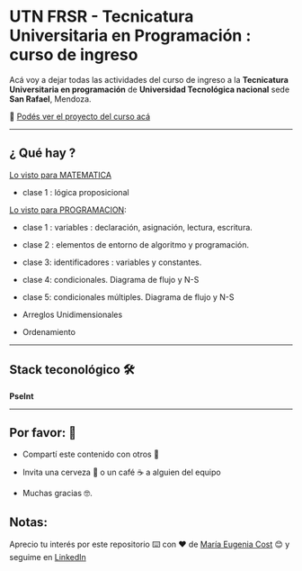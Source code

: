 # UTN FRSR - Tecnicatura Universitaria en Programación : curso de ingreso

Acá voy a dejar todas las actividades del curso de ingreso a la **Tecnicatura Universitaria en programación** de **Universidad Tecnológica nacional** sede **San Rafael**, Mendoza.

:book: [Podés ver el proyecto del curso acá](https://eugenia1984.github.io/UTNFRSR-ingreso/)

---

## ¿ Qué hay ?

[Lo visto para MATEMATICA](https://github.com/eugenia1984/UTNFRSR-ingreso/tree/main/matematica)

- clase 1 : lógica proposicional


[Lo visto para PROGRAMACION](https://github.com/eugenia1984/UTNFRSR-ingreso/tree/main/programacion):

- clase 1 : variables : declaración, asignación, lectura, escritura.

- clase 2 : elementos de entorno de algoritmo y programación.

- clase 3: identificadores : variables y constantes.

- clase 4:  condicionales. Diagrama de flujo y N-S

- clase 5: condicionales múltiples. Diagrama de flujo y N-S

- Arreglos Unidimensionales

- Ordenamiento

---

## Stack teconológico 🛠️

**PseInt**

---


## Por favor: 🎁

- Compartí este contenido con otros 📢

- Invita una cerveza 🍺 o un café ☕ a alguien del equipo

- Muchas gracias 🤓.


## Notas: 

Aprecio tu interés por este repositorio ⌨️ con ❤️ de [María Eugenia Cost](https://github.com/eugenia1984)  😊 y seguime en [LinkedIn](https://www.linkedin.com/in/mar%C3%ADaeugeniacosta/)
